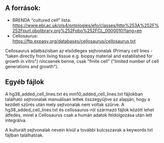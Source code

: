 ## A források:
- BRENDA "cultured cell" lista: https://www.ebi.ac.uk/ols4/ontologies/efo/classes/http%253A%252F%252Fpurl.obolibrary.org%252Fobo%252FCL_0000010?lang=en
- Cellosaurus: https://ftp.expasy.org/databases/cellosaurus/cellosaurus.txt

Cellosaurus adatbázisban az elsődleges sejtvonalak (Primary cell lines - "taken directly from living tissue e.g. biopsy material and established for growth in vitro") nincsenek benne, csak "finite cell" ("limited number of cell generations and growth").

## Egyéb fájlok
A hg38_added_cell_lines.txt és mm10_added_cell_lines.txt fájlokban található sejtvonalak manuálisan lettek összegyűjtve az alapján, hogy a kezdeti szűrés után mely sejtvonalak nem voltak szűrve. A hg38_added_cell_lines.txt és cellosaurus-ról származó fájlok között lehet átfedés, mivel a Cellosaurus csak a humán adatok feldolgozása után lett integrálva.

A kulturált sejtvonalak nevein kívül a további kulcsszavak a keywords.txt fájlban találhatóak.

